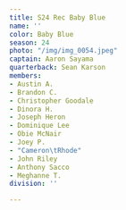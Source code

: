 ```yaml
---
title: S24 Rec Baby Blue
name: ''
color: Baby Blue
season: 24
photo: "/img/img_0054.jpeg"
captain: Aaron Sayama
quarterback: Sean Karson
members:
- Austin A.
- Brandon C.
- Christopher Goodale
- Dinora H.
- Joseph Heron
- Dominique Lee
- Obie McNair
- Joey P.
- "Cameron\tRhode"
- John Riley
- Anthony Sacco
- Meghanne T.
division: ''

---
```

